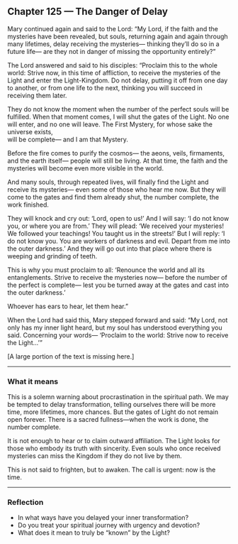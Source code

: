 ## Chapter 125 — The Danger of Delay

Mary continued again and said to the Lord: “My Lord, if the faith and the mysteries have been revealed, but souls, returning again and again through many lifetimes, delay receiving the mysteries— thinking they’ll do so in a future life— are they not in danger of missing the opportunity entirely?”

The Lord answered and said to his disciples: “Proclaim this to the whole world: Strive now, in this time of affliction, to receive the mysteries of the Light and enter the Light-Kingdom. Do not delay, putting it off from one day to another, or from one life to the next, thinking you will succeed in receiving them later.

They do not know the moment when the number of the perfect souls will be fulfilled. When that moment comes, I will shut the gates of the Light. No one will enter, and no one will leave. The First Mystery, for whose sake the universe exists,  
will be complete— and I am that Mystery.

Before the fire comes to purify the cosmos— the aeons, veils, firmaments, and the earth itself— people will still be living. At that time, the faith and the mysteries will become even more visible in the world.

And many souls, through repeated lives, will finally find the Light and receive its mysteries— even some of those who hear me now. But they will come to the gates and find them already shut, the number complete, the work finished.

They will knock and cry out: ‘Lord, open to us!’ And I will say: ‘I do not know you, or where you are from.’ They will plead: ‘We received your mysteries! We followed your teachings! You taught us in the streets!’ But I will reply: ‘I do not know you. You are workers of darkness and evil. Depart from me into the outer darkness.’ And they will go out into that place where there is weeping and grinding of teeth.

This is why you must proclaim to all: ‘Renounce the world and all its entanglements. Strive to receive the mysteries now— before the number of the perfect is complete— lest you be turned away at the gates and cast into the outer darkness.’

Whoever has ears to hear, let them hear.”

When the Lord had said this, Mary stepped forward and said: “My Lord, not only has my inner light heard, but my soul has understood everything you said. Concerning your words— ‘Proclaim to the world: Strive now to receive the Light…’”  

[A large portion of the text is missing here.]

---

### What it means

This is a solemn warning about procrastination in the spiritual path. We may be tempted to delay transformation, telling ourselves there will be more time, more lifetimes, more chances. But the gates of Light do not remain open forever. There is a sacred fullness—when the work is done, the number complete.

It is not enough to hear or to claim outward affiliation. The Light looks for those who embody its truth with sincerity. Even souls who once received mysteries can miss the Kingdom if they do not live by them.

This is not said to frighten, but to awaken. The call is urgent: now is the time.

---

### Reflection

* In what ways have you delayed your inner transformation?
* Do you treat your spiritual journey with urgency and devotion?
* What does it mean to truly be “known” by the Light?
